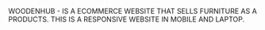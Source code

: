 WOODENHUB - IS A ECOMMERCE WEBSITE THAT SELLS FURNITURE AS A PRODUCTS.
THIS IS A RESPONSIVE WEBSITE IN MOBILE AND LAPTOP.
